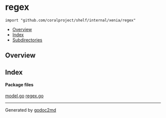 

# regex
`import "github.com/coralproject/shelf/internal/xenia/regex"`

* [Overview](#pkg-overview)
* [Index](#pkg-index)
* [Subdirectories](#pkg-subdirectories)

## <a name="pkg-overview">Overview</a>



## <a name="pkg-index">Index</a>


#### <a name="pkg-files">Package files</a>
[model.go](/src/github.com/coralproject/shelf/internal/xenia/regex/model.go) [regex.go](/src/github.com/coralproject/shelf/internal/xenia/regex/regex.go) 










- - -
Generated by [godoc2md](http://godoc.org/github.com/davecheney/godoc2md)
